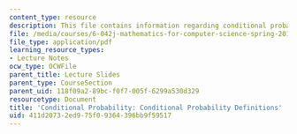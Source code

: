 ```yaml
---
content_type: resource
description: This file contains information regarding conditional probability definitions.
file: /media/courses/6-042j-mathematics-for-computer-science-spring-2015/411d20732ed975f09364396bb9f59517_MIT6_042JS15_ConditProbability.pdf
file_type: application/pdf
learning_resource_types:
- Lecture Notes
ocw_type: OCWFile
parent_title: Lecture Slides
parent_type: CourseSection
parent_uid: 118f09a2-89bc-f0f7-005f-6299a530d329
resourcetype: Document
title: 'Conditional Probability: Conditional Probability Definitions'
uid: 411d2073-2ed9-75f0-9364-396bb9f59517
---
```

